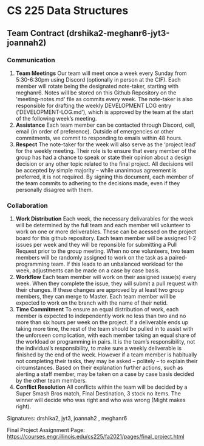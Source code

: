 # CS 225 Data Structures
## Team Contract (drshika2-meghanr6-jyt3-joannah2)
### Communication
1. **Team Meetings** Our team will meet once a week every Sunday from 5:30-6:30pm using Discord (optionally in person at the CIF). 
Each member will rotate being the designated note-taker, starting with meghanr6. Notes will
be stored on this Github Repository on the 'meeting-notes.md' file as commits every week. The note-taker is also
responsible for drafting the weekly DEVELOPMENT LOG entry ('DEVELOPMENT-LOG.md'), which is approved by the
team at the start of the following week’s meeting.
2. **Assistance** Each team member can be contacted through Discord, cell, email (in order of preference). Outside
of emergencies or other commitments, we commit to responding to emails within 48 hours.
3. **Respect** The note-taker for the week will also serve as the ‘project lead’ for the weekly
meeting. Their role is to ensure that every member of the group has had a chance to speak
or state their opinion about a design decision or any other topic related to the final project.
All decisions will be accepted by simple majority – while unanimous agreement is preferred,
it is not required. By signing this document, each member of the team commits to adhering
to the decisions made, even if they personally disagree with them.
### Collaboration
1. **Work Distribution** Each week, the necessary delivarables for the week will be determined
by the full team and each member will volunteer to work on one or more deliverables. These can be acessed on the project board for this github repository.
Each team member will be assigned 1-2 issues per week and they will be reponsible for submitting a Pull Request prior to the group meeting. When
no one volunteers, two team members will be randomly assigned to work on the task as a
paired-programming team. If this leads to an unbalanced workload for the week, adjustments
can be made on a case by case basis.
2. **Workflow** Each team member will work on their assigned issue(s) every week. When they complete the issue, they will submit a pull request with their changes.
If these changes are approved by at least two group members, they can merge to Master. 
Each team member will be expected to work on the branch with the name of their netid. 
3. **Time Commitment** To ensure an equal distribution of work, each member is expected to
independently work no less than two and no more than six hours per week on the project.
If a deliverable ends up taking more time, the rest of the team should be pulled in to assist
with the unforseen complication, with each member taking an equal share of the workload or
programming in pairs. It is the team’s responsibility, not the individual’s responsibility, to
make sure a weekly deliverable is finished by the end of the week.
However if a team member is habitually not completing their tasks, they may be asked –
politely – to explain their circumstances. Based on their explanation further actions, such
as alerting a staff member, may be taken on a case by case basis decided by the other team
members.
4. **Conflict Resolution** All conflicts within the team will be decided by a Super Smash Bros
match, Final Destination, 3 stock no items. The winner will decide who was right and who
was wrong (Might makes right).

Signatures: drshika2, jyt3, joannah2 , meghanr6

Final Project Assignment Page: https://courses.engr.illinois.edu/cs225/fa2021/pages/final_project.html
